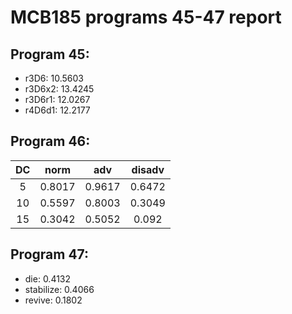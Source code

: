 # MCB185 programs 45-47 report
## Program 45:
- r3D6: 10.5603  
- r3D6x2: 13.4245  
- r3D6r1: 12.0267  
- r4D6d1: 12.2177  

## Program 46:
|DC|norm|adv|disadv|
|:--:|:---:|:---:|:------:|
|5|0.8017|0.9617|0.6472|
|10|0.5597|0.8003|0.3049|
|15|0.3042|0.5052|0.092|

## Program 47:
- die: 0.4132  
- stabilize: 0.4066
- revive: 0.1802  


